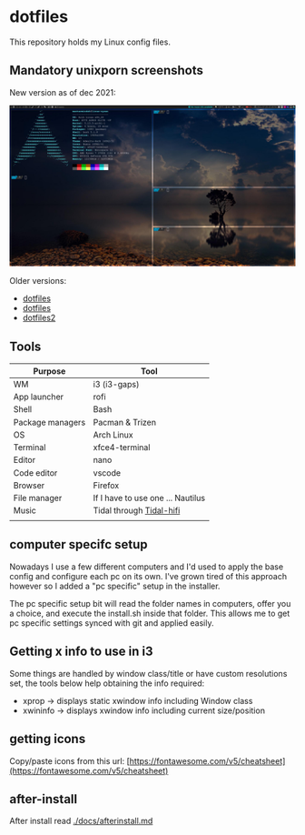 # dotfiles

This repository holds my Linux config files.

## Mandatory unixporn screenshots

New version as of dec 2021:

[![dotfiles](media/dotfiles4.jpg)](https://raw.githubusercontent.com/Mastermindzh/dotfiles/master/media/dotfiles4.jpg)

Older versions:

- [dotfiles](media/dotfiles3.png)
- [dotfiles](media/dotfiles.png)
- [dotfiles2](media/dotfiles2.png)

## Tools

| Purpose          | Tool                                                                   |
| ---------------- | ---------------------------------------------------------------------- |
| WM               | i3 (i3-gaps)                                                           |
| App launcher     | rofi                                                                   |
| Shell            | Bash                                                                   |
| Package managers | Pacman & Trizen                                                        |
| OS               | Arch Linux                                                             |
| Terminal         | xfce4-terminal                                                         |
| Editor           | nano                                                                   |
| Code editor      | vscode                                                                 |
| Browser          | Firefox                                                                |
| File manager     | If I have to use one ... Nautilus                                      |
| Music            | Tidal through [Tidal-hifi](https://github.com/Mastermindzh/tidal-hifi) |
|                  |                                                                        |

## computer specifc setup

Nowadays I use a few different computers and I'd used to apply the base config and configure each pc on its own.
I've grown tired of this approach however so I added a "pc specific" setup in the installer.

The pc specific setup bit will read the folder names in computers, offer you a choice, and execute the install.sh inside that folder.
This allows me to get pc specific settings synced with git and applied easily.

## Getting x info to use in i3

Some things are handled by window class/title or have custom resolutions set, the tools below help obtaining the info required:

- xprop -> displays static xwindow info including Window class
- xwininfo -> displays xwindow info including current size/position

## getting icons

Copy/paste icons from this url: [https://fontawesome.com/v5/cheatsheet](https://fontawesome.com/v5/cheatsheet)

## after-install

After install read [./docs/afterinstall.md](./docs/afterinstall.md)
